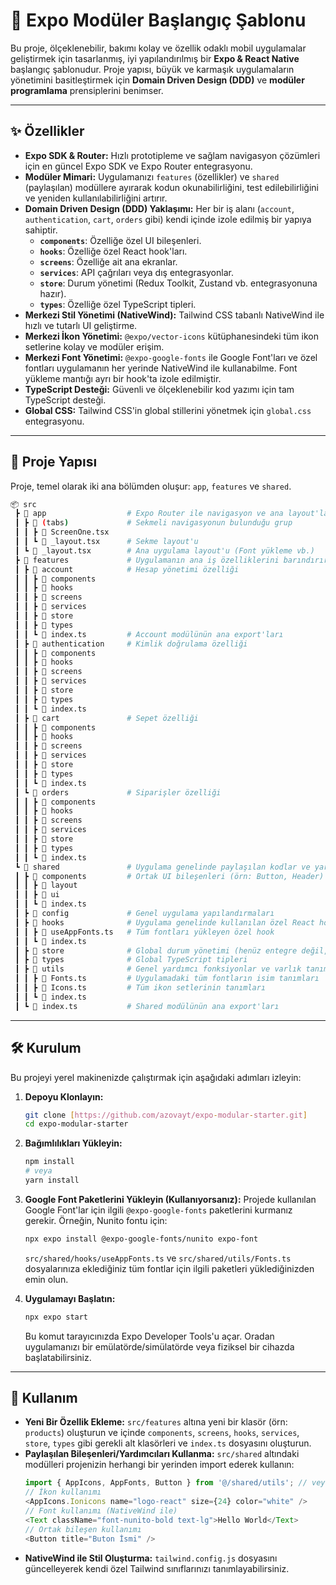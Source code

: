 # 🚀 Expo Modüler Başlangıç Şablonu

Bu proje, ölçeklenebilir, bakımı kolay ve özellik odaklı mobil uygulamalar geliştirmek için tasarlanmış, iyi yapılandırılmış bir **Expo & React Native** başlangıç şablonudur. Proje yapısı, büyük ve karmaşık uygulamaların yönetimini basitleştirmek için **Domain Driven Design (DDD)** ve **modüler programlama** prensiplerini benimser.

---

## ✨ Özellikler

- **Expo SDK & Router:** Hızlı prototipleme ve sağlam navigasyon çözümleri için en güncel Expo SDK ve Expo Router entegrasyonu.
- **Modüler Mimari:** Uygulamanızı `features` (özellikler) ve `shared` (paylaşılan) modüllere ayırarak kodun okunabilirliğini, test edilebilirliğini ve yeniden kullanılabilirliğini artırır.
- **Domain Driven Design (DDD) Yaklaşımı:** Her bir iş alanı (`account`, `authentication`, `cart`, `orders` gibi) kendi içinde izole edilmiş bir yapıya sahiptir.
  - **`components`**: Özelliğe özel UI bileşenleri.
  - **`hooks`**: Özelliğe özel React hook'ları.
  - **`screens`**: Özelliğe ait ana ekranlar.
  - **`services`**: API çağrıları veya dış entegrasyonlar.
  - **`store`**: Durum yönetimi (Redux Toolkit, Zustand vb. entegrasyonuna hazır).
  - **`types`**: Özelliğe özel TypeScript tipleri.
- **Merkezi Stil Yönetimi (NativeWind):** Tailwind CSS tabanlı NativeWind ile hızlı ve tutarlı UI geliştirme.
- **Merkezi İkon Yönetimi:** `@expo/vector-icons` kütüphanesindeki tüm ikon setlerine kolay ve modüler erişim.
- **Merkezi Font Yönetimi:** `@expo-google-fonts` ile Google Font'ları ve özel fontları uygulamanın her yerinde NativeWind ile kullanabilme. Font yükleme mantığı ayrı bir hook'ta izole edilmiştir.
- **TypeScript Desteği:** Güvenli ve ölçeklenebilir kod yazımı için tam TypeScript desteği.
- **Global CSS:** Tailwind CSS'in global stillerini yönetmek için `global.css` entegrasyonu.

---

## 📂 Proje Yapısı

Proje, temel olarak iki ana bölümden oluşur: `app`, `features` ve `shared`.

```bash
📦 src
 ┣ 📂 app                  # Expo Router ile navigasyon ve ana layout'lar
 ┃ ┣ 📂 (tabs)             # Sekmeli navigasyonun bulunduğu grup
 ┃ ┃ ┣ 📜 ScreenOne.tsx
 ┃ ┃ ┗ 📜 _layout.tsx      # Sekme layout'u
 ┃ ┗ 📜 _layout.tsx        # Ana uygulama layout'u (Font yükleme vb.)
 ┣ 📂 features             # Uygulamanın ana iş özelliklerini barındırır (Domain Driven)
 ┃ ┣ 📂 account            # Hesap yönetimi özelliği
 ┃ ┃ ┣ 📂 components
 ┃ ┃ ┣ 📂 hooks
 ┃ ┃ ┣ 📂 screens
 ┃ ┃ ┣ 📂 services
 ┃ ┃ ┣ 📂 store
 ┃ ┃ ┣ 📂 types
 ┃ ┃ ┗ 📜 index.ts         # Account modülünün ana export'ları
 ┃ ┣ 📂 authentication     # Kimlik doğrulama özelliği
 ┃ ┃ ┣ 📂 components
 ┃ ┃ ┣ 📂 hooks
 ┃ ┃ ┣ 📂 screens
 ┃ ┃ ┣ 📂 services
 ┃ ┃ ┣ 📂 store
 ┃ ┃ ┣ 📂 types
 ┃ ┃ ┗ 📜 index.ts
 ┃ ┣ 📂 cart               # Sepet özelliği
 ┃ ┃ ┣ 📂 components
 ┃ ┃ ┣ 📂 hooks
 ┃ ┃ ┣ 📂 screens
 ┃ ┃ ┣ 📂 services
 ┃ ┃ ┣ 📂 store
 ┃ ┃ ┣ 📂 types
 ┃ ┃ ┗ 📜 index.ts
 ┃ ┗ 📂 orders             # Siparişler özelliği
 ┃ ┃ ┣ 📂 components
 ┃ ┃ ┣ 📂 hooks
 ┃ ┃ ┣ 📂 screens
 ┃ ┃ ┣ 📂 services
 ┃ ┃ ┣ 📂 store
 ┃ ┃ ┣ 📂 types
 ┃ ┃ ┗ 📜 index.ts
 ┗ 📂 shared               # Uygulama genelinde paylaşılan kodlar ve yardımcılar
 ┃ ┣ 📂 components         # Ortak UI bileşenleri (örn: Button, Header)
 ┃ ┃ ┣ 📂 layout
 ┃ ┃ ┣ 📂 ui
 ┃ ┃ ┗ 📜 index.ts
 ┃ ┣ 📂 config             # Genel uygulama yapılandırmaları
 ┃ ┣ 📂 hooks              # Uygulama genelinde kullanılan özel React hook'ları
 ┃ ┃ ┣ 📜 useAppFonts.ts   # Tüm fontları yükleyen özel hook
 ┃ ┃ ┗ 📜 index.ts
 ┃ ┣ 📂 store              # Global durum yönetimi (henüz entegre değil, yer tutucu)
 ┃ ┣ 📂 types              # Global TypeScript tipleri
 ┃ ┣ 📂 utils              # Genel yardımcı fonksiyonlar ve varlık tanımları
 ┃ ┃ ┣ 📜 Fonts.ts         # Uygulamadaki tüm fontların isim tanımları
 ┃ ┃ ┣ 📜 Icons.ts         # Tüm ikon setlerinin tanımları
 ┃ ┃ ┗ 📜 index.ts
 ┃ ┗ 📜 index.ts           # Shared modülünün ana export'ları
```

---

## 🛠️ Kurulum

Bu projeyi yerel makinenizde çalıştırmak için aşağıdaki adımları izleyin:

1.  **Depoyu Klonlayın:**

    ```bash
    git clone [https://github.com/azovayt/expo-modular-starter.git]
    cd expo-modular-starter
    ```

2.  **Bağımlılıkları Yükleyin:**

    ```bash
    npm install
    # veya
    yarn install
    ```

3.  **Google Font Paketlerini Yükleyin (Kullanıyorsanız):**
    Projede kullanılan Google Font'lar için ilgili `@expo-google-fonts` paketlerini kurmanız gerekir. Örneğin, Nunito fontu için:

    ```bash
    npx expo install @expo-google-fonts/nunito expo-font
    ```

    `src/shared/hooks/useAppFonts.ts` ve `src/shared/utils/Fonts.ts` dosyalarınıza eklediğiniz tüm fontlar için ilgili paketleri yüklediğinizden emin olun.

4.  **Uygulamayı Başlatın:**
    ```bash
    npx expo start
    ```
    Bu komut tarayıcınızda Expo Developer Tools'u açar. Oradan uygulamanızı bir emülatörde/simülatörde veya fiziksel bir cihazda başlatabilirsiniz.

---

## 🚀 Kullanım

- **Yeni Bir Özellik Ekleme:** `src/features` altına yeni bir klasör (örn: `products`) oluşturun ve içinde `components`, `screens`, `hooks`, `services`, `store`, `types` gibi gerekli alt klasörleri ve `index.ts` dosyasını oluşturun.
- **Paylaşılan Bileşenleri/Yardımcıları Kullanma:** `src/shared` altındaki modülleri projenizin herhangi bir yerinden import ederek kullanın:
  ```typescript
  import { AppIcons, AppFonts, Button } from '@/shared/utils'; // veya '../shared/utils'
  // İkon kullanımı
  <AppIcons.Ionicons name="logo-react" size={24} color="white" />
  // Font kullanımı (NativeWind ile)
  <Text className="font-nunito-bold text-lg">Hello World</Text>
  // Ortak bileşen kullanımı
  <Button title="Buton İsmi" />
  ```
- **NativeWind ile Stil Oluşturma:** `tailwind.config.js` dosyasını güncelleyerek kendi özel Tailwind sınıflarınızı tanımlayabilirsiniz.
